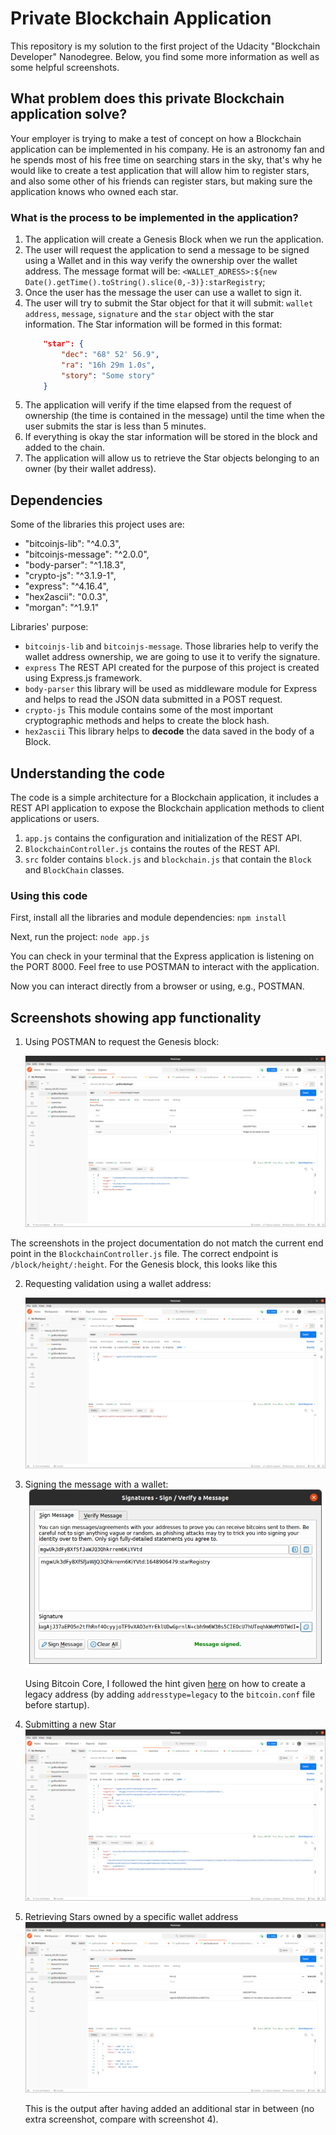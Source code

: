 # Private Blockchain Application

This repository is my solution to the first project of the Udacity "Blockchain Developer" Nanodegree. Below, you find some more information as well as some helpful screenshots.

## What problem does this private Blockchain application solve?

Your employer is trying to make a test of concept on how a Blockchain application can be implemented in his company.
He is an astronomy fan and he spends most of his free time on searching stars in the sky, that's why he would like
to create a test application that will allow him to register stars, and also some other of his friends can register stars, but making sure the application knows who owned each star.

### What is the process to be implemented in the application?

1. The application will create a Genesis Block when we run the application.
2. The user will request the application to send a message to be signed using a Wallet and in this way verify the ownership over the wallet address. The message format will be: `<WALLET_ADRESS>:${new Date().getTime().toString().slice(0,-3)}:starRegistry`;
3. Once the user has the message the user can use a wallet to sign it.
4. The user will try to submit the Star object for that it will submit: `wallet address`, `message`, `signature` and the `star` object with the star information.
    The Star information will be formed in this format:
    ```json
        "star": {
            "dec": "68° 52' 56.9",
            "ra": "16h 29m 1.0s",
            "story": "Some story"
		}
    ```
5. The application will verify if the time elapsed from the request of ownership (the time is contained in the message) until the time when the user submits the star is less than 5 minutes.
6. If everything is okay the star information will be stored in the block and added to the chain.
7. The application will allow us to retrieve the Star objects belonging to an owner (by their wallet address). 


## Dependencies

Some of the libraries this project uses are:
- "bitcoinjs-lib": "^4.0.3",
- "bitcoinjs-message": "^2.0.0",
- "body-parser": "^1.18.3",
- "crypto-js": "^3.1.9-1",
- "express": "^4.16.4",
- "hex2ascii": "0.0.3",
- "morgan": "^1.9.1"

Libraries' purpose:

- `bitcoinjs-lib` and `bitcoinjs-message`. Those libraries help to verify the wallet address ownership, we are going to use it to verify the signature.
- `express` The REST API created for the purpose of this project is created using Express.js framework.
- `body-parser` this library will be used as middleware module for Express and helps to read the JSON data submitted in a POST request.
- `crypto-js` This module contains some of the most important cryptographic methods and helps to create the block hash.
- `hex2ascii` This library helps to **decode** the data saved in the body of a Block.

## Understanding the code

The code is a simple architecture for a Blockchain application, it includes a REST API application to expose the Blockchain application methods to client applications or users.

1. `app.js` contains the configuration and initialization of the REST API.
2. `BlockchainController.js` contains the routes of the REST API. 
3. `src` folder contains `block.js` and `blockchain.js` that contain the `Block` and `BlockChain` classes.

### Using this code

First, install all the libraries and module dependencies: `npm install`

Next, run the project: `node app.js`

You can check in your terminal that the Express application is listening on the PORT 8000. Feel free to use POSTMAN to interact with the application.

Now you can interact directly from a browser or using, e.g., POSTMAN.


## Screenshots showing app functionality

1. Using POSTMAN to request the Genesis block:

    ![Request: http://localhost:8000/block/height/0 ](pic/getGenesisBlock.png)

The screenshots in the project documentation do not match the current end point in the `BlockchainController.js` file. The correct endpoint is `/block/height/:height`. For the Genesis block, this looks like this

2. Requesting validation using a wallet address: 

    ![Request: http://localhost:8000/requestValidation ](pic/requestValidation.png)


3. Signing the message with a wallet:
    ![Use the Wallet to sign a message](pic/signMessage.png)

    Using Bitcoin Core, I followed the hint given [here](https://bitcoin.stackexchange.com/a/92849) on how to create a legacy address (by adding `addresstype=legacy` to the `bitcoin.conf` file before startup).

4. Submitting a new Star
     ![Request: http://localhost:8000/submitstar](pic/submitNewStar.png)


5. Retrieving Stars owned by a specific wallet address
    ![Request: http://localhost:8000/blocks/<WALLET_ADDRESS>](pic/getStarsByOwner.png)

    This is the output after having added an additional star in between (no extra screenshot, compare with screenshot 4).



